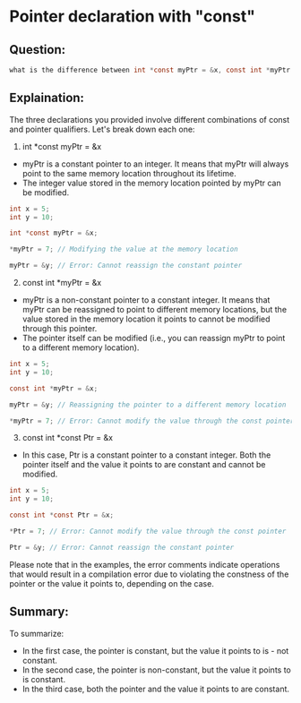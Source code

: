 # Pointer declaration with "const"

## Question: 
```C
what is the difference between int *const myPtr = &x, const int *myPtr = &x and const int *const Ptr = &x ?
```
## Explaination:
The three declarations you provided involve different combinations of const and pointer qualifiers. Let's break down each one:

1. int *const myPtr = &x
- myPtr is a constant pointer to an integer. It means that myPtr will always point to the same memory location throughout its lifetime.
- The integer value stored in the memory location pointed by myPtr can be modified.
```C
int x = 5;
int y = 10;

int *const myPtr = &x;

*myPtr = 7; // Modifying the value at the memory location

myPtr = &y; // Error: Cannot reassign the constant pointer
```

2. const int *myPtr = &x
- myPtr is a non-constant pointer to a constant integer. It means that myPtr can be reassigned to point to different memory locations, but the value stored in the memory location it points to cannot be modified through this pointer.
- The pointer itself can be modified (i.e., you can reassign myPtr to point to a different memory location).
```C
int x = 5;
int y = 10;

const int *myPtr = &x;

myPtr = &y; // Reassigning the pointer to a different memory location

*myPtr = 7; // Error: Cannot modify the value through the const pointer
```

3. const int *const Ptr = &x
- In this case, Ptr is a constant pointer to a constant integer. Both the pointer itself and the value it points to are constant and cannot be modified.
```C
int x = 5;
int y = 10;

const int *const Ptr = &x;

*Ptr = 7; // Error: Cannot modify the value through the const pointer

Ptr = &y; // Error: Cannot reassign the constant pointer
```

Please note that in the examples, the error comments indicate operations that would result in a compilation error due to violating the constness of the pointer or the value it points to, depending on the case.

## Summary:
To summarize:
- In the first case, the pointer is constant, but the value it points to is - not constant.
- In the second case, the pointer is non-constant, but the value it points to is constant.
- In the third case, both the pointer and the value it points to are constant.
